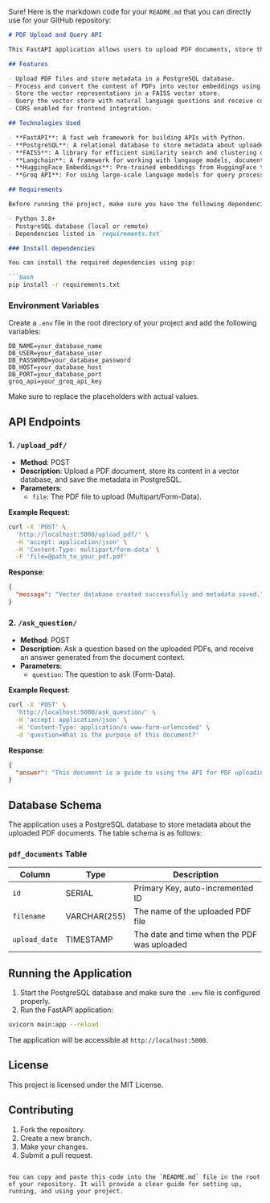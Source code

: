 Sure! Here is the markdown code for your `README.md` that you can directly use for your GitHub repository:

```markdown
# PDF Upload and Query API

This FastAPI application allows users to upload PDF documents, store their content in a vector database, and perform queries to extract relevant information based on the uploaded PDFs. The application uses various technologies such as FastAPI, PostgreSQL, Langchain, and FAISS for vector storage.

## Features

- Upload PDF files and store metadata in a PostgreSQL database.
- Process and convert the content of PDFs into vector embeddings using HuggingFace embeddings.
- Store the vector representations in a FAISS vector store.
- Query the vector store with natural language questions and receive context-based answers.
- CORS enabled for frontend integration.

## Technologies Used

- **FastAPI**: A fast web framework for building APIs with Python.
- **PostgreSQL**: A relational database to store metadata about uploaded PDF documents.
- **FAISS**: A library for efficient similarity search and clustering of dense vectors.
- **Langchain**: A framework for working with language models, document chains, and embedding models.
- **HuggingFace Embeddings**: Pre-trained embeddings from HuggingFace to convert text into vector representations.
- **Groq API**: For using large-scale language models for query processing.

## Requirements

Before running the project, make sure you have the following dependencies installed:

- Python 3.8+
- PostgreSQL database (local or remote)
- Dependencies listed in `requirements.txt`

### Install dependencies

You can install the required dependencies using pip:

```bash
pip install -r requirements.txt
```

### Environment Variables

Create a `.env` file in the root directory of your project and add the following variables:

```env
DB_NAME=your_database_name
DB_USER=your_database_user
DB_PASSWORD=your_database_password
DB_HOST=your_database_host
DB_PORT=your_database_port
groq_api=your_groq_api_key
```

Make sure to replace the placeholders with actual values.

## API Endpoints

### 1. `/upload_pdf/`

- **Method**: POST
- **Description**: Upload a PDF document, store its content in a vector database, and save the metadata in PostgreSQL.
- **Parameters**: 
  - `file`: The PDF file to upload (Multipart/Form-Data).

**Example Request**:

```bash
curl -X 'POST' \
  'http://localhost:5000/upload_pdf/' \
  -H 'accept: application/json' \
  -H 'Content-Type: multipart/form-data' \
  -F 'file=@path_to_your_pdf.pdf'
```

**Response**:

```json
{
  "message": "Vector database created successfully and metadata saved."
}
```

### 2. `/ask_question/`

- **Method**: POST
- **Description**: Ask a question based on the uploaded PDFs, and receive an answer generated from the document context.
- **Parameters**:
  - `question`: The question to ask (Form-Data).

**Example Request**:

```bash
curl -X 'POST' \
  'http://localhost:5000/ask_question/' \
  -H 'accept: application/json' \
  -H 'Content-Type: application/x-www-form-urlencoded' \
  -d 'question=What is the purpose of this document?'
```

**Response**:

```json
{
  "answer": "This document is a guide to using the API for PDF uploading and querying."
}
```

## Database Schema

The application uses a PostgreSQL database to store metadata about the uploaded PDF documents. The table schema is as follows:

### `pdf_documents` Table

| Column     | Type         | Description                             |
|------------|--------------|-----------------------------------------|
| `id`       | SERIAL       | Primary Key, auto-incremented ID        |
| `filename` | VARCHAR(255) | The name of the uploaded PDF file       |
| `upload_date` | TIMESTAMP  | The date and time when the PDF was uploaded |

## Running the Application

1. Start the PostgreSQL database and make sure the `.env` file is configured properly.
2. Run the FastAPI application:

```bash
uvicorn main:app --reload
```

The application will be accessible at `http://localhost:5000`.

## License

This project is licensed under the MIT License.

## Contributing

1. Fork the repository.
2. Create a new branch.
3. Make your changes.
4. Submit a pull request.
```

You can copy and paste this code into the `README.md` file in the root of your repository. It will provide a clear guide for setting up, running, and using your project.

